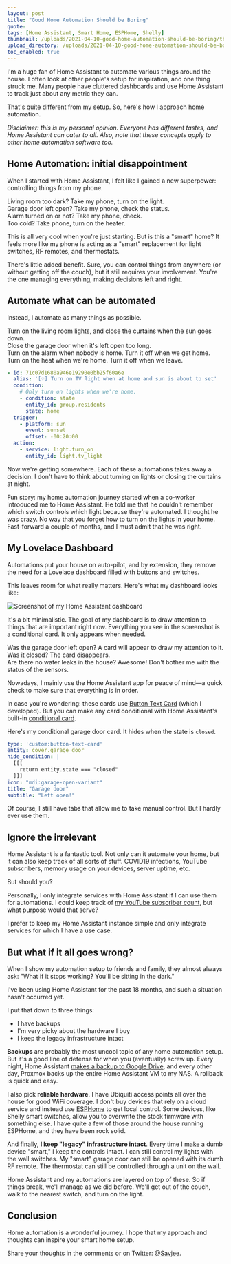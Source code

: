 ```yaml
---
layout: post
title: "Good Home Automation Should be Boring"
quote: 
tags: [Home Assistant, Smart Home, ESPHome, Shelly]
thumbnail: /uploads/2021-04-10-good-home-automation-should-be-boring/thumb_timeline.jpg
upload_directory: /uploads/2021-04-10-good-home-automation-should-be-boring
toc_enabled: true
---
```


I'm a huge fan of Home Assistant to automate various things around the house. I often look at other people's setup for inspiration, and one thing struck me. Many people have cluttered dashboards and use Home Assistant to track just about any metric they can.

That's quite different from my setup. So, here's how I approach home automation.

<!--more-->

_Disclaimer: this is my personal opinion. Everyone has different tastes, and Home Assistant can cater to all. Also, note that these concepts apply to other home automation software too._

## Home Automation: initial disappointment
When I started with Home Assistant, I felt like I gained a new superpower: controlling things from my phone.

Living room too dark? Take my phone, turn on the light.  
Garage door left open? Take my phone, check the status.  
Alarm turned on or not? Take my phone, check.  
Too cold? Take phone, turn on the heater.  

This is all very cool when you're just starting. But is this a "smart" home? It feels more like my phone is acting as a "smart" replacement for light switches, RF remotes, and thermostats.

There's little added benefit. Sure, you can control things from anywhere (or without getting off the couch), but it still requires your involvement. You're the one managing everything, making decisions left and right.

## Automate what can be automated
Instead, I automate as many things as possible.


Turn on the living room lights, and close the curtains when the sun goes down.  
Close the garage door when it's left open too long.  
Turn on the alarm when nobody is home. Turn it off when we get home.  
Turn on the heat when we're home. Turn it off when we leave.  


```yaml
- id: 71c07d1680a946e19290e0bb25f60a6e
  alias: '[💡] Turn on TV light when at home and sun is about to set'
  condition:
    # Only turn on lights when we're home.
    - condition: state
      entity_id: group.residents
      state: home
  trigger:
    - platform: sun
      event: sunset
      offset: -00:20:00
  action:
    - service: light.turn_on
      entity_id: light.tv_light
```

Now we're getting somewhere. Each of these automations takes away a decision. I don't have to think about turning on lights or closing the curtains at night.

Fun story: my home automation journey started when a co-worker introduced me to Home Assistant. He told me that he couldn't remember which switch controls which light because they're automated. I thought he was crazy. No way that you forget how to turn on the lights in your home. Fast-forward a couple of months, and I must admit that he was right.

## My Lovelace Dashboard
Automations put your house on auto-pilot, and by extension, they remove the need for a Lovelace dashboard filled with buttons and switches.

This leaves room for what really matters. Here's what my dashboard looks like:

![Screenshot of my Home Assistant dashboard](/uploads/2021-04-10-good-home-automation-should-be-boring/my-home-assistant-dashboard.png)

It's a bit minimalistic. The goal of my dashboard is to draw attention to things that are important right now. Everything you see in the screenshot is a conditional card. It only appears when needed.


Was the garage door left open? A card will appear to draw my attention to it. Was it closed? The card disappears.  
Are there no water leaks in the house? Awesome! Don't bother me with the status of the sensors.  


Nowadays, I mainly use the Home Assistant app for peace of mind—a quick check to make sure that everything is in order.

In case you're wondering: these cards use [Button Text Card](https://github.com/Savjee/button-text-card) (which I developed). But you can make any card conditional with Home Assistant's built-in [conditional card](https://www.home-assistant.io/lovelace/conditional/).

Here's my conditional garage door card. It hides when the state is `closed`.

```yaml
type: 'custom:button-text-card'
entity: cover.garage_door
hide_condition: |
  [[[
    return entity.state === "closed"
  ]]]
icon: "mdi:garage-open-variant"
title: "Garage door"
subtitle: "Left open!"
```

Of course, I still have tabs that allow me to take manual control. But I hardly ever use them.

## Ignore the irrelevant
Home Assistant is a fantastic tool. Not only can it automate your home, but it can also keep track of all sorts of stuff. COVID19 infections, YouTube subscribers, memory usage on your devices, server uptime, etc.

But should you?

Personally, I only integrate services with Home Assistant if I can use them for automations. I could keep track of [my YouTube subscriber count](https://www.youtube.com/channel/UCnxrdFPXJMeHru_b4Q_vTPQ), but what purpose would that serve?

I prefer to keep my Home Assistant instance simple and only integrate services for which I have a use case.

## But what if it all goes wrong?
When I show my automation setup to friends and family, they almost always ask: "What if it stops working? You'll be sitting in the dark."

I've been using Home Assistant for the past 18 months, and such a situation hasn't occurred yet.

I put that down to three things: 

* I have backups
* I'm very picky about the hardware I buy
* I keep the legacy infrastructure intact

**Backups** are probably the most uncool topic of any home automation setup. But it's a good line of defense for when you (eventually) screw up. Every night, Home Assistant [makes a backup to Google Drive](https://github.com/sabeechen/hassio-google-drive-backup), and every other day, Proxmox backs up the entire Home Assistant VM to my NAS. A rollback is quick and easy.

I also pick **reliable hardware**. I have Ubiquiti access points all over the house for good WiFi coverage. I don't buy devices that rely on a cloud service and instead use [ESPHome](https://esphome.io) to get local control. Some devices, like Shelly smart switches, allow you to overwrite the stock firmware with something else. I have quite a few of those around the house running ESPHome, and they have been rock solid.

And finally, **I keep "legacy" infrastructure intact**. Every time I make a dumb device "smart," I keep the controls intact. I can still control my lights with the wall switches. My "smart" garage door can still be opened with its dumb RF remote. The thermostat can still be controlled through a unit on the wall.

Home Assistant and my automations are layered on top of these. So if things break, we'll manage as we did before. We'll get out of the couch, walk to the nearest switch, and turn on the light.

## Conclusion
Home automation is a wonderful journey. I hope that my approach and thoughts can inspire your smart home setup.

Share your thoughts in the comments or on Twitter: [@Savjee](https://twitter.com/Savjee).
